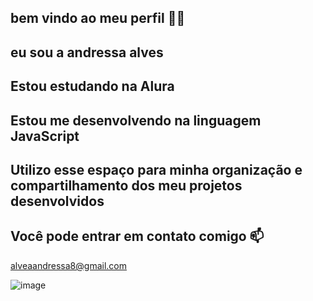 ## bem vindo ao meu perfil 👩‍🦱
## eu sou a andressa alves 
## Estou estudando na Alura
## Estou me desenvolvendo na linguagem JavaScript
## Utilizo esse espaço para minha organização e compartilhamento dos meu projetos desenvolvidos

## Você pode entrar em contato comigo 📫
alveaandressa8@gmail.com

![image](https://github.com/user-attachments/assets/b7d05af4-69b5-4425-9bfc-63ec18809f18)
